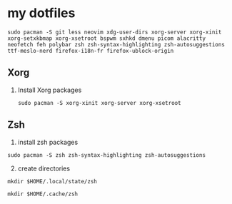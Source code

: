 # my dotfiles



`sudo pacman -S git less neovim xdg-user-dirs xorg-server xorg-xinit xorg-setxkbmap xorg-xsetroot bspwm sxhkd dmenu picom alacritty neofetch feh polybar zsh zsh-syntax-highlighting zsh-autosuggestions ttf-meslo-nerd firefox-i18n-fr firefox-ublock-origin`


## Xorg

1. Install Xorg packages

    `sudo pacman -S xorg-xinit xorg-server xorg-xsetroot`

## Zsh

1. install zsh packages
  
  `sudo pacman -S zsh zsh-syntax-highlighting zsh-autosuggestions`

2. create directories

  `mkdir $HOME/.local/state/zsh`

  `mkdir $HOME/.cache/zsh`
